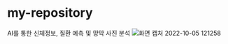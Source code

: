 # my-repository
AI를 통한 신체정보, 질환 예측 및 망막 사진 분석
![화면 캡처 2022-10-05 121258](https://user-images.githubusercontent.com/115052642/193973917-643d13b5-82f3-4b07-99f0-0d2ecf681087.png)
